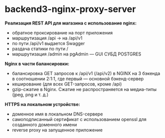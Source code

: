 # backend3-nginx-proxy-server

**Реализация REST API для магазина с использование nginx:**
 - обратное проксирование на порт приложения
 - маршрутизация /api -> на /api/v1
 - по пути /api/v1 выдается Swagger
 - раздача статики по пути /
 - маршрутизация /admin на pgAdmin — GUI СУБД POSTGRES

**Nginx в части балансировки:**
 - балансировка GET запросов к /api/v1 (/api/v2) в NGINX на 3 бэкенда в соотношении 2:1:1, где первый — основной бэкенд-сервер
 - кеширование (для всех GET-запросов, кроме /api)
 - gzip-сжатие в Nginx. Сжатие не распространяется на медиа-типы (jpeg, png и т. д.)

 **HTTPS на локальном устройстве:**
 - доменное имя в локальном DNS-сервере
 - самоподписанный сертификат с использованием openssl для созданного доменного имени
 - reverse proxy на запущенное приложение
